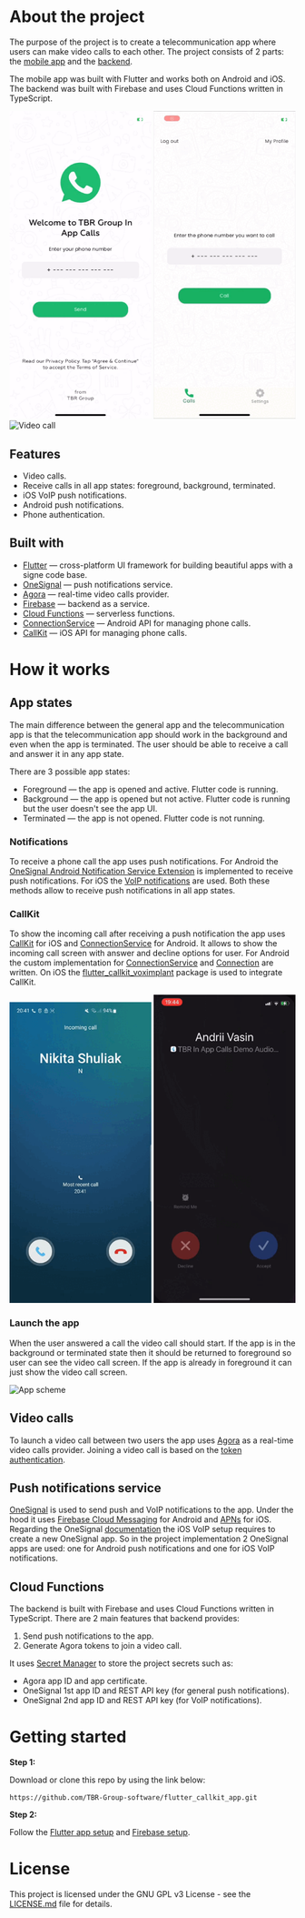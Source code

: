 # About the project

The purpose of the project is to create a telecommunication app where users can make video calls to each other. The
project consists of 2 parts: the [mobile app](calls_app) and the [backend](calls_firebase_cloud_functions).

The mobile app was built with Flutter and works both on Android and iOS. The backend was built with Firebase and uses
Cloud Functions written in TypeScript.

<p>
  <img alt="Sign in" src="assets/sign_in.gif" width="250"/>
  <img alt="Phone call" src="assets/phone_call.gif" width="250"/>
  <img alt="Video call" src="assets/video_call.gif" width="250"/>
</p>

## Features

- Video calls.
- Receive calls in all app states: foreground, background, terminated.
- iOS VoIP push notifications.
- Android push notifications.
- Phone authentication.

## Built with

- [Flutter](https://flutter.dev/) — cross-platform UI framework for building beautiful apps with a signe code base.
- [OneSignal](https://onesignal.com/) — push notifications service.
- [Agora](https://www.agora.io/en/) — real-time video calls provider.
- [Firebase](https://firebase.google.com/) — backend as a service.
- [Cloud Functions](https://firebase.google.com/docs/functions) — serverless functions.
- [ConnectionService](https://developer.android.com/reference/android/telecom/ConnectionService) — Android API for
  managing phone calls.
- [CallKit](https://developer.apple.com/documentation/callkit) — iOS API for managing phone calls.

# How it works

## App states

The main difference between the general app and the telecommunication app is that the telecommunication app should work
in the background and even when the app is terminated. The user should be able to receive a call and answer it in any
app state.

There are 3 possible app states:

- Foreground — the app is opened and active. Flutter code is running.
- Background — the app is opened but not active. Flutter code is running but the user doesn't see the app UI.
- Terminated — the app is not opened. Flutter code is not running.

### Notifications

To receive a phone call the app uses push notifications. For Android
the [OneSignal Android Notification Service Extension](https://documentation.onesignal.com/docs/service-extensions#android-notification-service-extension)
is implemented to receive push notifications. For iOS
the [VoIP notifications](https://developer.apple.com/documentation/pushkit/responding_to_voip_notifications_from_pushkit/)
are used. Both these methods allow to receive push notifications in all app states.

### CallKit

To show the incoming call after receiving a push notification the app
uses [CallKit](https://developer.apple.com/documentation/callkit) for iOS
and [ConnectionService](https://developer.android.com/reference/android/telecom/ConnectionService) for Android. It
allows to show the incoming call screen with answer and decline options for user. For Android the custom implementation
for [ConnectionService](calls_app/android/app/src/main/kotlin/com/tbrgroup/in_app_calls_demo/connection_service/CallConnectionService.kt)
and [Connection](calls_app/android/app/src/main/kotlin/com/tbrgroup/in_app_calls_demo/connection_service/CallConnection.kt)
are written. On iOS the [flutter_callkit_voximplant](https://pub.dev/packages/flutter_callkit_voximplant) package is
used to integrate CallKit.

<p>
  <img alt="Samsung phone call" src="assets/samsung_phone_call.gif" width="250"/>
  <img alt="IPhone phone call" src="assets/iphone_phone_call.gif" width="250"/>
</p>

### Launch the app

When the user answered a call the video call should start. If the app is in the background or terminated state then it
should be returned to foreground so user can see the video call screen. If the app is already in foreground it can just
show the video call screen.

![App scheme](assets/app_scheme.png)

## Video calls

To launch a video call between two users the app uses [Agora](https://www.agora.io/en/) as a real-time video calls
provider. Joining a video call is based on
the [token authentication](https://docs.agora.io/en/video-calling/develop/integrate-token-generation?platform=android).

## Push notifications service

[OneSignal](https://onesignal.com/) is used to send push and VoIP notifications to the app. Under the hood it
uses [Firebase Cloud Messaging](https://firebase.google.com/docs/cloud-messaging) for Android
and [APNs](https://developer.apple.com/documentation/usernotifications/setting_up_a_remote_notification_server/sending_notification_requests_to_apns)
for iOS. Regarding the
OneSignal [documentation](https://documentation.onesignal.com/docs/voip-notifications#2-create-a-new-onesignal-app-for-your-voip-device-subscribers)
the iOS VoIP setup requires to create a new OneSignal app. So in the project implementation 2 OneSignal apps are used:
one for Android push notifications and one for iOS VoIP notifications.

## Cloud Functions

The backend is built with Firebase and uses Cloud Functions written in TypeScript. There are 2 main features that
backend provides:

1. Send push notifications to the app.
2. Generate Agora tokens to join a video call.

It uses [Secret Manager](https://cloud.google.com/secret-manager/docs/overview) to store the project secrets such as:

- Agora app ID and app certificate.
- OneSignal 1st app ID and REST API key (for general push notifications).
- OneSignal 2nd app ID and REST API key (for VoIP notifications).

# Getting started

**Step 1:**

Download or clone this repo by using the link below:

```
https://github.com/TBR-Group-software/flutter_callkit_app.git
```

**Step 2:**

Follow the [Flutter app setup](calls_app/README.md) and [Firebase setup](calls_firebase_cloud_functions/README.md).

# License

This project is licensed under the GNU GPL v3 License - see the [LICENSE.md](LICENSE) file for details.
